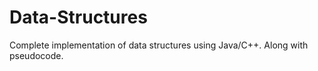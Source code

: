 # Data-Structures
Complete implementation of data structures using Java/C++.
Along with pseudocode.
